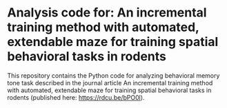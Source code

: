 # Analysis code for: An incremental training method with automated, extendable maze for training spatial behavioral tasks in rodents

This repository contains the Python code for analyzing behavioral memory tone task described in the journal article An incremental training method with automated, extendable maze for training spatial behavioral tasks in rodents (published here: https://rdcu.be/bPO0l). 
